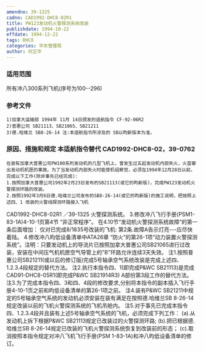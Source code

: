 ```yaml
---
amendno: 39-1325
cadno: CAD1992-DHC8-02R1
title: PW123发动机火警探测系统改装
publishdate: 1994-10-22
effdate: 1994-12-22
tags: DHC8
categories: 华东管理局
author: 何正华
---
```


### 适用范围 
所有冲八300系列飞机(序号为100--296)

### 参考文件
    1)加拿大运输部 1994年 11月 14日颁发的适航指令 CF-92-06R2 
    2)普惠公司 SB21113、SB21065、SB21211 
    3)德.哈维兰 SB8-26-14 注:本适航指令所涉及的 SB以昀新版本为准。


### 原因、措施和规定 本适航指令替代 CAD1992-DHC8-02，39-0762 
    在装有加拿大普惠公司PW100系列发动机的几型飞机上，曾发生过五起发动机内部失火，火苗窜出发动机机匣的事故。为了当发动机内部失火时能使机组察觉，必须在1994年12月28日以前，完成以下工作(除非事先已经完成): 
    1.按照加拿大普惠公司1992年2月23日发布的SB21113(或它的昀新版)，完成PW123发动机火警探测环路的改装。 
    2.按照1992年3月6日德.哈维兰公司发布的SB8-26-14(或它的昀新版)的施工说明，把按照上述四、1 改装的火警线探测环路接入飞机

 CAD1992-DHC8-02R1 ／39-1325 
火警探测系统。 
    3.修改冲八飞行手册(PSM1-83-1A)4-10-1页第4节 “非正常程序”。
在4.10节“发动机火警探测系统故障”的第一条后面增加：     仅对已完成8/1835号改装的飞机: 第2条.故障A告示灯亮---应尽快着陆。 
    4.修改冲八昀低设备清单中ATA26章 “防火”的第26-1项“动力装置火警探测系统”。注明：只要发动机上的导流片已按照加拿大普惠公司SB21065进行过改装，安装在中间压气机机匣空气导管上的"B"环路允许连续3天失效。 
    注1.按照普惠公司SB21211(或以后的修订版)完成5号轴承空气系统改装是完成上述四、1.2.3.4段规定的替代方法。 
注2.执行本指令四、1(即完成P&WC SB21113)是完成CAD91-DHC8-05R1(即完成P&WC SB21914R3) A部份第3段工作的替代方法。 
    注3.为了完成本指令四、3和四、4段的修改要求,分别将本指令的副本插入飞行手册4-10-1页之前和昀低设备清单的第26-1项之前。 
    注4.装有P&WC SB21211中规定的5号轴承空气系统的发动机必须安装在装有满足在按照德.哈维兰SB 8-26-14 规定改装以前的飞机火警探测系统的飞机吊舱内。 
    注5.对于事先已完成本指令四、1.2.3.4段并且装有上述5号轴承空气系统的飞机，必须完成下列工作：     (a).从发动机上拆下根据P&WC SB21113规定已改装过的火警探测环路;     (b).把已根据德.哈维兰SB 8-26-14规定已改装的飞机火警探测系统恢复到改装前的形态；     (c).取消按照本指令规定对冲八飞机飞行手册(PSM 1-83-1A)和冲八昀低设备清单的修订。
